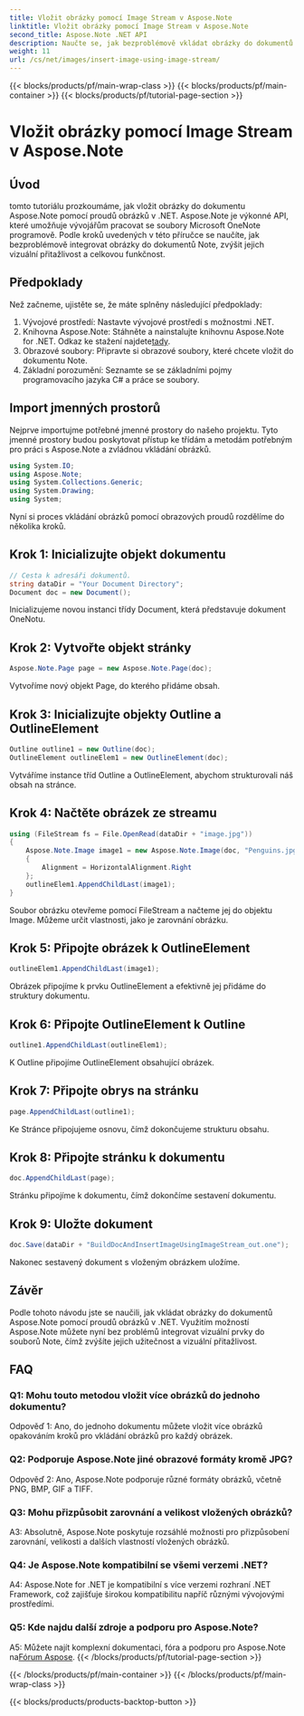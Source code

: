 ```yaml
---
title: Vložit obrázky pomocí Image Stream v Aspose.Note
linktitle: Vložit obrázky pomocí Image Stream v Aspose.Note
second_title: Aspose.Note .NET API
description: Naučte se, jak bezproblémově vkládat obrázky do dokumentů Aspose.Note pomocí proudů obrázků v .NET. Vylepšete své soubory Note bez námahy pomocí vizuálů.
weight: 11
url: /cs/net/images/insert-image-using-image-stream/
---
```


{{< blocks/products/pf/main-wrap-class >}}
{{< blocks/products/pf/main-container >}}
{{< blocks/products/pf/tutorial-page-section >}}

# Vložit obrázky pomocí Image Stream v Aspose.Note

## Úvod

tomto tutoriálu prozkoumáme, jak vložit obrázky do dokumentu Aspose.Note pomocí proudů obrázků v .NET. Aspose.Note je výkonné API, které umožňuje vývojářům pracovat se soubory Microsoft OneNote programově. Podle kroků uvedených v této příručce se naučíte, jak bezproblémově integrovat obrázky do dokumentů Note, zvýšit jejich vizuální přitažlivost a celkovou funkčnost.

## Předpoklady

Než začneme, ujistěte se, že máte splněny následující předpoklady:
1. Vývojové prostředí: Nastavte vývojové prostředí s možnostmi .NET.
2.  Knihovna Aspose.Note: Stáhněte a nainstalujte knihovnu Aspose.Note for .NET. Odkaz ke stažení najdete[tady](https://releases.aspose.com/note/net/).
3. Obrazové soubory: Připravte si obrazové soubory, které chcete vložit do dokumentu Note.
4. Základní porozumění: Seznamte se se základními pojmy programovacího jazyka C# a práce se soubory.

## Import jmenných prostorů
Nejprve importujme potřebné jmenné prostory do našeho projektu. Tyto jmenné prostory budou poskytovat přístup ke třídám a metodám potřebným pro práci s Aspose.Note a zvládnou vkládání obrázků.

```csharp
using System.IO;
using Aspose.Note;
using System.Collections.Generic;
using System.Drawing;
using System;
```

Nyní si proces vkládání obrázků pomocí obrazových proudů rozdělíme do několika kroků.

## Krok 1: Inicializujte objekt dokumentu
```csharp
// Cesta k adresáři dokumentů.
string dataDir = "Your Document Directory";
Document doc = new Document();
```
Inicializujeme novou instanci třídy Document, která představuje dokument OneNotu.

## Krok 2: Vytvořte objekt stránky
```csharp
Aspose.Note.Page page = new Aspose.Note.Page(doc);
```
Vytvoříme nový objekt Page, do kterého přidáme obsah.

## Krok 3: Inicializujte objekty Outline a OutlineElement
```csharp
Outline outline1 = new Outline(doc);
OutlineElement outlineElem1 = new OutlineElement(doc);
```
Vytváříme instance tříd Outline a OutlineElement, abychom strukturovali náš obsah na stránce.

## Krok 4: Načtěte obrázek ze streamu
```csharp
using (FileStream fs = File.OpenRead(dataDir + "image.jpg"))
{
    Aspose.Note.Image image1 = new Aspose.Note.Image(doc, "Penguins.jpg", fs)
    {
        Alignment = HorizontalAlignment.Right
    };
    outlineElem1.AppendChildLast(image1);
}
```
Soubor obrázku otevřeme pomocí FileStream a načteme jej do objektu Image. Můžeme určit vlastnosti, jako je zarovnání obrázku.

## Krok 5: Připojte obrázek k OutlineElement
```csharp
outlineElem1.AppendChildLast(image1);
```
Obrázek připojíme k prvku OutlineElement a efektivně jej přidáme do struktury dokumentu.

## Krok 6: Připojte OutlineElement k Outline
```csharp
outline1.AppendChildLast(outlineElem1);
```
K Outline připojíme OutlineElement obsahující obrázek.

## Krok 7: Připojte obrys na stránku
```csharp
page.AppendChildLast(outline1);
```
Ke Stránce připojujeme osnovu, čímž dokončujeme strukturu obsahu.

## Krok 8: Připojte stránku k dokumentu
```csharp
doc.AppendChildLast(page);
```
Stránku připojíme k dokumentu, čímž dokončíme sestavení dokumentu.

## Krok 9: Uložte dokument
```csharp
doc.Save(dataDir + "BuildDocAndInsertImageUsingImageStream_out.one");
```
Nakonec sestavený dokument s vloženým obrázkem uložíme.

## Závěr
Podle tohoto návodu jste se naučili, jak vkládat obrázky do dokumentů Aspose.Note pomocí proudů obrázků v .NET. Využitím možností Aspose.Note můžete nyní bez problémů integrovat vizuální prvky do souborů Note, čímž zvýšíte jejich užitečnost a vizuální přitažlivost.

## FAQ

### Q1: Mohu touto metodou vložit více obrázků do jednoho dokumentu?

Odpověď 1: Ano, do jednoho dokumentu můžete vložit více obrázků opakováním kroků pro vkládání obrázků pro každý obrázek.

### Q2: Podporuje Aspose.Note jiné obrazové formáty kromě JPG?

Odpověď 2: Ano, Aspose.Note podporuje různé formáty obrázků, včetně PNG, BMP, GIF a TIFF.

### Q3: Mohu přizpůsobit zarovnání a velikost vložených obrázků?

A3: Absolutně, Aspose.Note poskytuje rozsáhlé možnosti pro přizpůsobení zarovnání, velikosti a dalších vlastností vložených obrázků.

### Q4: Je Aspose.Note kompatibilní se všemi verzemi .NET?

A4: Aspose.Note for .NET je kompatibilní s více verzemi rozhraní .NET Framework, což zajišťuje širokou kompatibilitu napříč různými vývojovými prostředími.

### Q5: Kde najdu další zdroje a podporu pro Aspose.Note?

 A5: Můžete najít komplexní dokumentaci, fóra a podporu pro Aspose.Note na[Fórum Aspose](https://forum.aspose.com/c/note/28).
{{< /blocks/products/pf/tutorial-page-section >}}

{{< /blocks/products/pf/main-container >}}
{{< /blocks/products/pf/main-wrap-class >}}

{{< blocks/products/products-backtop-button >}}
